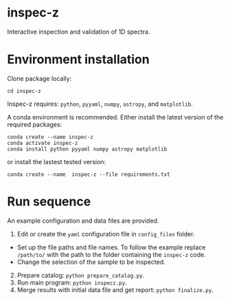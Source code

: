 # inspec-z
Interactive inspection and validation of 1D spectra.

# Environment installation
Clone package locally:

```git clone git@github.com:d-i-an-a/inspec-z.git
cd inspec-z
```

Inspec-z requires: `python`, `pyyaml`, `numpy`, `astropy`, and `matplotlib`.

A conda environment is recommended. Either install the latest version of the required packages:

```
conda create --name inspec-z
conda activate inspec-z
conda install python pyyaml numpy astropy matplotlib
```
or install the lastest tested version:

`conda create --name  inspec-z --file requirements.txt`

# Run sequence
An example configuration and data files are provided.

1. Edit or create the `yaml` configuration file in `config_files` folder.
- Set up the file paths and file names. To follow the example replace `/path/to/` with the path to the folder containing the `inspec-z` code.
- Change the selection of the sample to be inspected.

2. Prepare catalog: `python prepare_catalog.py`.
3. Run main program: `python inspecz.py`.
4. Merge results with initial data file and get report: `python finalize.py`.


